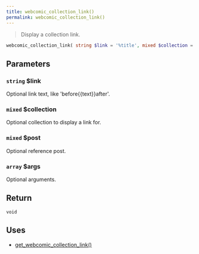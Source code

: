 ```yaml
---
title: webcomic_collection_link()
permalink: webcomic_collection_link()
---
```


> Display a collection link.

```php
webcomic_collection_link( string $link = '%title', mixed $collection = null, mixed $post = null, array $args = [] ) : void
```

## Parameters

### `string` $link
Optional link text, like 'before{{text}}after'.

### `mixed` $collection
Optional collection to display a link for.

### `mixed` $post
Optional reference post.

### `array` $args
Optional arguments.

## Return

`void`

## Uses
- [get_webcomic_collection_link()](get_webcomic_collection_link())

